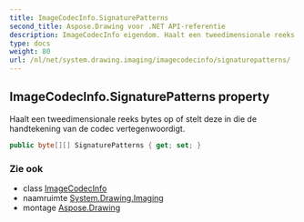 ```yaml
---
title: ImageCodecInfo.SignaturePatterns
second_title: Aspose.Drawing voor .NET API-referentie
description: ImageCodecInfo eigendom. Haalt een tweedimensionale reeks bytes op of stelt deze in die de handtekening van de codec vertegenwoordigt.
type: docs
weight: 80
url: /nl/net/system.drawing.imaging/imagecodecinfo/signaturepatterns/
---
```

## ImageCodecInfo.SignaturePatterns property

Haalt een tweedimensionale reeks bytes op of stelt deze in die de handtekening van de codec vertegenwoordigt.

```csharp
public byte[][] SignaturePatterns { get; set; }
```

### Zie ook

* class [ImageCodecInfo](../)
* naamruimte [System.Drawing.Imaging](../../imagecodecinfo/)
* montage [Aspose.Drawing](../../../)


